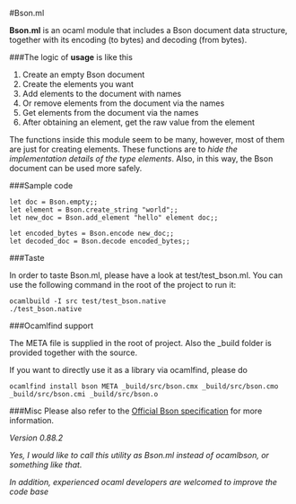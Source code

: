 #Bson.ml

**Bson.ml** is an ocaml module that includes a Bson document data structure, together with its encoding (to bytes) and decoding (from bytes). 

###The logic of **usage** is like this

1. Create an empty Bson document
2. Create the elements you want
3. Add elements to the document with names
4. Or remove elements from the document via the names
5. Get elements from the document via the names
6. After obtaining an element, get the raw value from the element

The functions inside this module seem to be many, however, most of them are just for creating elements. These functions are to *hide the implementation details of the type elements*. Also, in this way, the Bson document can be used more safely.

###Sample code

    let doc = Bson.empty;;
    let element = Bson.create_string "world";;
	let new_doc = Bson.add_element "hello" element doc;;
    
    let encoded_bytes = Bson.encode new_doc;;
    let decoded_doc = Bson.decode encoded_bytes;;
    
###Taste

In order to taste Bson.ml, please have a look at test/test_bson.ml. 
You can use the following command in the root of the project to run it:

	ocamlbuild -I src test/test_bson.native
	./test_bson.native 

###Ocamlfind support

The META file is supplied in the root of project. Also the _build folder is provided together with the source.

If you want to directly use it as a library via ocamlfind, please do

	ocamlfind install bson META _build/src/bson.cmx _build/src/bson.cmo _build/src/bson.cmi _build/src/bson.o


###Misc
Please also refer to the [Official Bson specification](http://bsonspec.org/#/specification) for more information.

*Version 0.88.2* 

*Yes, I would like to call this utility as Bson.ml instead of ocamlbson, or something like that.* 

*In addition, experienced ocaml developers are welcomed to improve the code base*

